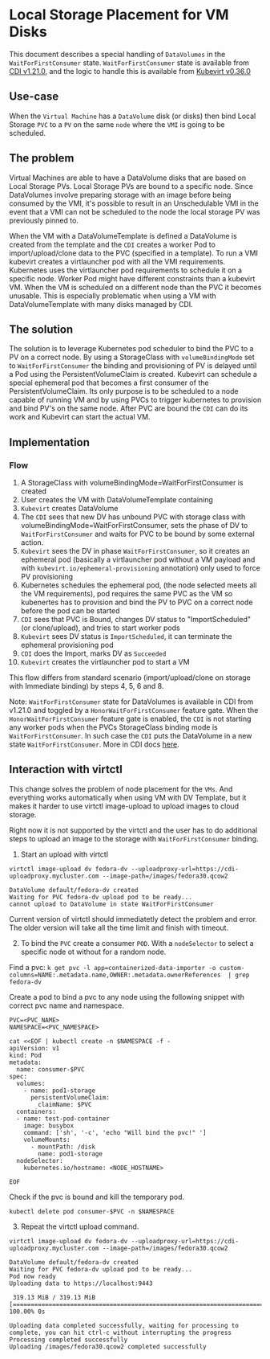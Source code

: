 # Local Storage Placement for VM Disks

This document describes a special handling of `DataVolumes` in the `WaitForFirstConsumer` state. 
`WaitForFirstConsumer` state is available from [CDI v1.21.0](https://github.com/kubevirt/containerized-data-importer/releases/tag/v1.21.0), and the logic to handle this is available from [Kubevirt v0.36.0](https://github.com/kubevirt/kubevirt/releases/tag/v0.36.0)

## Use-case

When the `Virtual Machine` has a `DataVolume` disk (or disks) then bind Local Storage `PVC` to a `PV` on the same `node` where the `VMI` is going to be scheduled.

## The problem

Virtual Machines are able to have a DataVolume disks that are based on Local Storage PVs. Local Storage PVs are bound to a specific node.
Since DataVolumes involve preparing storage with an image before being consumed by the VMI, 
it's possible to result in an Unschedulable VMI in the event that a VMI can not be scheduled to the node the local storage PV was previously pinned to. 

When the VM with a DataVolumeTemplate is defined a DataVolume is created from the template and the `CDI` creates a worker Pod to import/upload/clone data to the PVC (specified in a template).
To run a VMI kubevirt creates a virtlauncher pod with all the VMI requirements. Kubernetes uses the virtlauncher pod requirements to schedule it on a specific node.
Worker Pod might have different constraints than a kubevirt VM. When the VM is scheduled on a different node than the PVC it becomes unusable. 
This is especially problematic when using a VM with DataVolumeTemplate with many disks managed by CDI. 

## The solution

The solution is to leverage Kubernetes pod scheduler to bind the PVC to a PV on a correct node.
By using a StorageClass with `volumeBindingMode` set to `WaitForFirstConsumer` the binding and provisioning of PV is delayed until a Pod using the PersistentVolumeClaim is created. 
Kubevirt can schedule a special ephemeral pod that becomes a first consumer of the PersistentVolumeClaim.
Its only purpose is to be scheduled to a node capable of running VM and by using PVCs to trigger kubernetes to provision and bind PV's on the same node.
After PVC are bound the `CDI` can do its work and Kubevirt can start the actual VM. 
  
## Implementation

### Flow

1. A StorageClass with volumeBindingMode=WaitForFirstConsumer is created
2. User creates the VM with DataVolumeTemplate containing 
3. `Kubevirt` creates DataVolume
4. The `CDI` sees that new DV has unbound PVC with storage class with volumeBindingMode=WaitForFirstConsumer, sets the phase of DV to `WaitForFirstConsumer` and waits for PVC to be bound by some external action. 
5. `Kubevirt` sees the DV in phase `WaitForFirstConsumer`, so it creates an ephemeral pod (basically a virtlauncher pod
without a VM payload and with `kubevirt.io/ephemeral-provisioning` annotation) only used to force PV provisioning 
6. Kubernetes schedules the ephemeral pod, (the node selected meets all the VM requirements), pod requires 
 the same PVC as the VM so kubenertes has to provision and bind the PV to PVC on a correct node before the pod can be started
7. `CDI` sees that PVC is Bound, changes DV status to "ImportScheduled" (or clone/upload), and tries to start worker pods
8. `Kubevirt` sees DV status is `ImportScheduled`, it can terminate the ephemeral provisioning pod
8. `CDI` does the Import, marks DV as `Succeeded`
9. `Kubevirt` creates the virtlauncher pod to start a VM 

This flow differs from standard scenario (import/upload/clone on storage with Immediate binding) by steps 4, 5, 6 and 8. 

Note: 
`WaitForFirstConsumer` state for DataVolumes is available in CDI from v1.21.0 and toggled by a `HonorWaitForFirstConsumer` feature gate. 
When the `HonorWaitForFirstConsumer` feature gate is enabled, the `CDI` is not starting any worker pods when the PVCs StorageClass binding mode is `WaitForFirstConsumer`. In such case the `CDI` puts the DataVolume in a new state `WaitForFirstConsumer`.
More in CDI docs [here](https://github.com/kubevirt/containerized-data-importer/blob/master/doc/waitforfirstconsumer-storage-handling.md).

## Interaction with virtctl

This change solves the problem of node placement for the `VMs`. And everything works automatically when using VM with DV Template, 
but it makes it harder to use virtctl image-upload to upload images to cloud storage.

Right now it is not supported by the virtctl and the user has to do additional steps to upload an image to the storage with `WaitForFirstConsumer` binding.

1. Start an upload with virtctl 
```
virtctl image-upload dv fedora-dv --uploadproxy-url=https://cdi-uploadproxy.mycluster.com --image-path=/images/fedora30.qcow2

DataVolume default/fedora-dv created
Waiting for PVC fedora-dv upload pod to be ready...
cannot upload to DataVolume in state WaitForFirstConsumer
```

Current version of virtctl should immediatetly detect the problem and error. The older version will take all the time limit and finish with timeout.

2. To bind the `PVC` create a consumer `POD`. With a `nodeSelector` to select a specific node ot without for a random node.

Find a pvc:
`k get pvc -l app=containerized-data-importer -o custom-columns=NAME:.metadata.name,OWNER:.metadata.ownerReferences  | grep fedora-dv
`

Create a pod to bind a pvc to any node using the following snippet with correct pvc name and namespace.

```
PVC=<PVC_NAME>
NAMESPACE=<PVC_NAMESPACE>

cat <<EOF | kubectl create -n $NAMESPACE -f -   
apiVersion: v1
kind: Pod
metadata:
  name: consumer-$PVC
spec:
  volumes:
    - name: pod1-storage
      persistentVolumeClaim:
        claimName: $PVC
  containers:
  - name: test-pod-container
    image: busybox
    command: ['sh', '-c', 'echo "Will bind the pvc!" ']
    volumeMounts:
      - mountPath: /disk
        name: pod1-storage
  nodeSelector:
    kubernetes.io/hostname: <NODE_HOSTNAME>

EOF
```

Check if the pvc is bound and kill the temporary pod.
```
kubectl delete pod consumer-$PVC -n $NAMESPACE
```

3. Repeat the virtctl upload command.

```
virtctl image-upload dv fedora-dv --uploadproxy-url=https://cdi-uploadproxy.mycluster.com --image-path=/images/fedora30.qcow2

DataVolume default/fedora-dv created
Waiting for PVC fedora-dv upload pod to be ready...
Pod now ready
Uploading data to https://localhost:9443

 319.13 MiB / 319.13 MiB [================================================================================================================] 100.00% 0s

Uploading data completed successfully, waiting for processing to complete, you can hit ctrl-c without interrupting the progress
Processing completed successfully
Uploading /images/fedora30.qcow2 completed successfully

```
